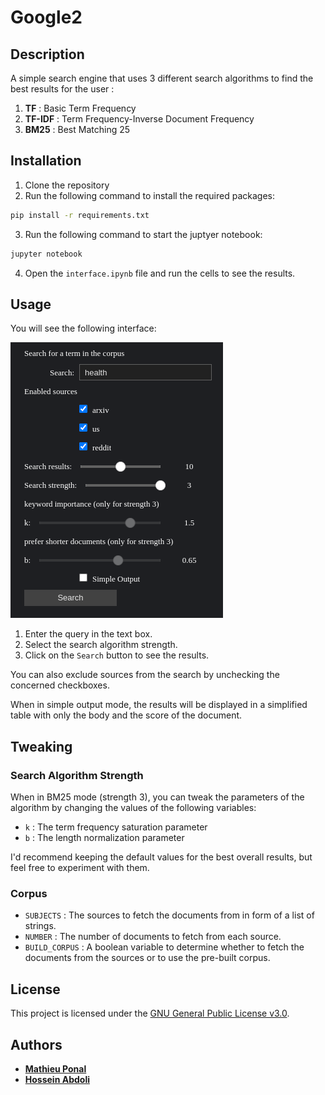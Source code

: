 # Google2

## Description

A simple search engine that uses 3 different search algorithms to find the best results for the user :
1. **TF** : Basic Term Frequency
2. **TF-IDF** : Term Frequency-Inverse Document Frequency
3. **BM25** : Best Matching 25

## Installation

1. Clone the repository
2. Run the following command to install the required packages:
```bash
pip install -r requirements.txt
```
3. Run the following command to start the juptyer notebook:
```bash
jupyter notebook
```
4. Open the `interface.ipynb` file and run the cells to see the results.

## Usage

You will see the following interface:

![img.png](readme_imgs/img.png)

1. Enter the query in the text box.
2. Select the search algorithm strength.
3. Click on the `Search` button to see the results.

You can also exclude sources from the search by unchecking the concerned checkboxes.

When in simple output mode,
the results will be displayed in a simplified table with only the body and the score of the document.

## Tweaking

### Search Algorithm Strength

When in BM25 mode (strength 3),
you can tweak the parameters of the algorithm by changing the values of the following variables:

+ `k` : The term frequency saturation parameter
+ `b` : The length normalization parameter

I'd recommend keeping the default values for the best overall results, but feel free to experiment with them.

### Corpus

+ `SUBJECTS` : The sources to fetch the documents from in form of a list of strings.
+ `NUMBER` : The number of documents to fetch from each source.
+ `BUILD_CORPUS` : A boolean variable to determine whether to fetch the documents from the sources or to use the pre-built corpus.

## License

This project is licensed under the [GNU General Public License v3.0](https://www.gnu.org/licenses/gpl-3.0.en.html).

## Authors

- [**Mathieu Ponal**](https://github.com/TxMat)
- [**Hossein Abdoli**](https://github.com/ABDOLI-Hossein)
